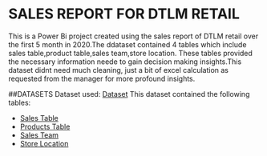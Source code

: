 # SALES REPORT FOR DTLM RETAIL
This is a Power Bi project created using the sales report of DTLM retail over the first 5 month in 2020.The ddataset contained 4 tables which include sales table,product table,sales team,store location. These tables provided the necessary information neede to gain decision making insights.This dataset didnt need much cleaning, just a bit of excel calculation as requested from the manager for more profound insights.

##DATASETS
Dataset used:
<a href = "https://github.com/dipeanthonia/Salesreport/tree/main/sales%20data%20csv">Dataset</a>
This dataset contained the following tables:
- <a href = "https://github.com/dipeanthonia/Salesreport/blob/main/Sales%20table.xlsx">Sales Table</a>
- <a href = "https://github.com/dipeanthonia/Salesreport/tree/main/sales%20data%20csv">Products Table</a>
- <a href = "https://github.com/dipeanthonia/Salesreport/tree/main/sales%20data%20csv">Sales Team</a>
- <a href = "https://github.com/dipeanthonia/Salesreport/tree/main/sales%20data%20csv">Store Location</a>
